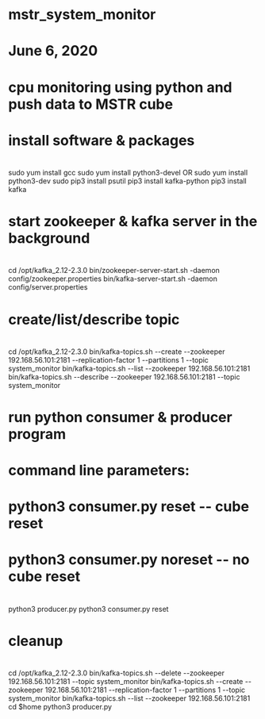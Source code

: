 # mstr_system_monitor
# June 6, 2020
# cpu monitoring using python and push data to MSTR cube 

#
# install software & packages
#
sudo yum install gcc
sudo yum install python3-devel OR sudo yum install python3-dev
sudo pip3 install psutil
pip3 install kafka-python
pip3 install kafka


#
# start zookeeper & kafka server in the background
#
cd /opt/kafka_2.12-2.3.0 
bin/zookeeper-server-start.sh -daemon config/zookeeper.properties 
bin/kafka-server-start.sh -daemon config/server.properties


#
# create/list/describe topic
#
cd /opt/kafka_2.12-2.3.0 
bin/kafka-topics.sh --create --zookeeper 192.168.56.101:2181 --replication-factor 1 --partitions 1 --topic system_monitor
bin/kafka-topics.sh --list --zookeeper 192.168.56.101:2181
bin/kafka-topics.sh --describe --zookeeper 192.168.56.101:2181 --topic system_monitor


#
# run python consumer & producer program
# command line parameters:
#     python3 consumer.py reset     -- cube reset
#     python3 consumer.py noreset   -- no cube reset
#
python3 producer.py 
python3 consumer.py reset


#
# cleanup
#
cd /opt/kafka_2.12-2.3.0 
bin/kafka-topics.sh --delete --zookeeper 192.168.56.101:2181 --topic system_monitor
bin/kafka-topics.sh --create --zookeeper 192.168.56.101:2181 --replication-factor 1 --partitions 1 --topic system_monitor
bin/kafka-topics.sh --list --zookeeper 192.168.56.101:2181
cd $home
python3 producer.py
